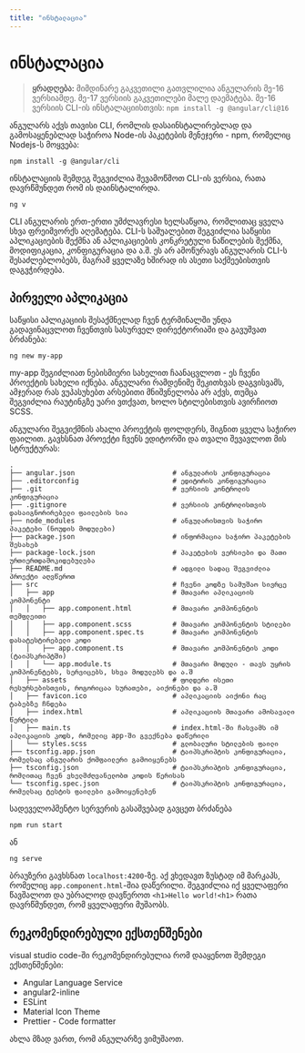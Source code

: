 ```yaml
---
title: "ინსტალაცია"
---
```


# ინსტალაცია

> **ყრადღება:** მიმდინარე გაკვეთილი გათვლილია ანგულარის მე-16 ვერსიამდე. მე-17 ვერსიის გაკვეთილები მალე დაემატება.
> მე-16 ვერსიის CLI-ის ინსტალაციისთვის: `npm install -g @angular/cli@16`

ანგულარს აქვს თავისი CLI, რომლის დასაინსტალირებლად და გამოსაყენებლად საჭიროა
Node-ის პაკეტების მენეჯერი - npm, რომელიც Nodejs-ს მოყვება:

```
npm install -g @angular/cli
```

ინსტალაციის შემდეგ შეგვიძლია შევამოწმოთ CLI-ის ვერსია, რათა დავრწმუნდეთ რომ ის დაინსტალირდა.

```
ng v
```

CLI ანგულარის ერთ-ერთი უმძლავრესი ხელსაწყოა, რომლითაც ყველა სხვა ფრეიმვორქს აღემატება.
CLI-ს საშუალებით შეგვიძლია საწყისი აპლიკაციების შექმნა ან აპლიკაციების კონკრეტული ნაწილების
შექმნა, მოდიფიკაცია, კონფიგურაცია და ა.შ. ეს არ ამოწურავს ანგულარის CLI-ს შესაძლებლობებს,
მაგრამ ყველაზე ხშირად ის ასეთი საქმეებისთვის დაგვჭირდება.

## პირველი აპლიკაცია

საწყისი აპლიკაციის შესაქმნელად ჩვენ ტერმინალში უნდა გადავინაცვლოთ ჩვენთვის სასურველ დირექტორიაში
და გავუშვათ ბრძანება:

```
ng new my-app
```

my-app შეგიძლიათ ნებისმიერი სახელით ჩაანაცვლოთ - ეს ჩვენი პროექტის სახელი იქნება.
ანგულარი რამდენიმე შეკითხვას დაგვისვამს, ამჯერად რას ვუპასუხებთ არსებითი მნიშვნელობა
არ აქვს, თუმცა შეგვიძლია რაუტინგზე უარი ვთქვათ, ხოლო სტილებისთვის ავირჩიოთ SCSS.

ანგულარი შეგვიქმნის ახალი პროექტის ფოლდერს, შიგნით ყველა საჭირო ფაილით. გავხსნათ პროექტი
ჩვენს ედიტორში და თვალი შევავლოთ მის სტრუქტურას:

```
.
├── angular.json                        # ანგულარის კონფიგურაცია
├── .editorconfig                       # ედიტორის კონფიგურაცია
├── .git                                # ვერსიის კონტროლის კონფიგურაცია
├── .gitignore                          # ვერსიის კონტროლისთვის დასაიგნორირებელი ფაილების სია
├── node_modules                        # ანგულარისთვის საჭირო პაკეტები (ნოუდის მოდულები)
├── package.json                        # ინფორმაცია საჭირო პაკეტების შესახებ
├── package-lock.json                   # პაკეტების ვერსიები და მათი ურთიერთდამოკიდებულება
├── README.md                           # ადგილი სადაც შეგვიძლია პროექტი აღვწეროთ
├── src                                 # ჩვენი კოდზე სამუშაო სივრცე
│   ├── app                             # მთავარი აპლიკაციის კომპონენტი
│   │   ├── app.component.html          # მთავარი კომპონენტის თემფლეითი
│   │   ├── app.component.scss          # მთავარი კომპონენტის სტილები
│   │   ├── app.component.spec.ts       # მთავარი კომპონენტის დასატესტირებელი კოდი
│   │   ├── app.component.ts            # მთავარი კომპონენტის კოდი (ტაიპსკრიპტში)
│   │   └── app.module.ts               # მთავარი მოდული - თავს უყრის კომპონენტებს, სერვიცებს, სხვა მოდულებს და ა.შ
│   ├── assets                          # ფოლდერი ისეთი რესურსებისთვის, როგორიცაა სურათები, აიქონები და ა.შ
│   ├── favicon.ico                     # აპლიკაციის აიქონი რაც ტაბებზე ჩნდება
│   ├── index.html                      # აპლიკაციის მთავარი ამოსავალი წერტილი
│   ├── main.ts                         # index.html-ში ჩასვამს იმ აპლიკაციის კოდს, რომელიც app-ში გვექნება დაწერილი
│   └── styles.scss                     # გლობალური სტილების ფაილი
├── tsconfig.app.json                   # ტაიპსკრიპტის კონფიგურაცია, რომელსაც ანგულარის ქომფაილერი გამოიყენებს
├── tsconfig.json                       # ტაიპსკრიპტის კონფიგურაცია, რომლითაც ჩვენ ვხელმძღვანელობთ კოდის წერისას
└── tsconfig.spec.json                  # ტაიპსკრიპტის კონფიგურაცია, რომელსაც ტესტის ფაილები გამოიყენებენ
```

სადეველოპმენტო სერვერის გასაშვებად გავცეთ ბრძანება

```
npm run start
```

ან

```
ng serve
```

ბრაუზერი გავხსნათ `localhost:4200`-ზე. აქ ვხედავთ ზუსტად იმ მარკაპს, რომელიც `app.component.html`-შია დაწერილი.
შეგვიძლია იქ ყველაფერი წავშალოთ და უბრალოდ დავწეროთ `<h1>Hello world!<h1>` რათა დავრწმუნდეთ, რომ ყველაფერი
მუშაობს.

## რეკომენდირებული ექსთენშენები

visual studio code-ში რეკომენდირებულია რომ დააყენოთ შემდეგი ექსთენშენები:

- Angular Language Service
- angular2-inline
- ESLint
- Material Icon Theme
- Prettier - Code formatter

ახლა მზად ვართ, რომ ანგულარზე ვიმუშაოთ.
